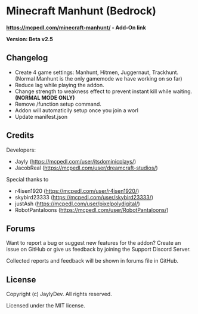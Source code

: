 # Minecraft Manhunt (Bedrock)
**https://mcpedl.com/minecraft-manhunt/ - Add-On link**

**Version: Beta v2.5**
## Changelog
- Create 4 game settings: Manhunt, Hitmen, Juggernaut, Trackhunt. (Normal Manhunt is the only gamemode we have working on so far)
- Reduce lag while playing the addon.
- Change strength to weakness effect to prevent instant kill while waiting. **(NORMAL MODE ONLY)**
- Remove /function setup command.
- Addon will automaticily setup once you join a worl
- Update manifest.json

## Credits
Developers: 
- Jayly (https://mcpedl.com/user/itsdominicplays/)
- JacobReal (https://mcpedl.com/user/dreamcraft-studios/)

Special thanks to 
- r4isen1920 (https://mcpedl.com/user/r4isen1920/)
- skybird23333 (https://mcpedl.com/user/skybird23333/)
- justAsh (https://mcpedl.com/user/pixelpolydigital/)
- RobotPantaloons (https://mcpedl.com/user/RobotPantaloons/)

## Forums
Want to report a bug or suggest new features for the addon? Create an issue on GitHub or give us feedback by joining the Support Discord Server.

Collected reports and feedback will be shown in forums file in GitHub.

## License

Copyright (c) JaylyDev. All rights reserved.

Licensed under the MIT license.
